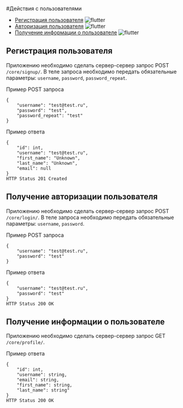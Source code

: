#Действия с пользователями

* [Регистрация пользователя](#регистрация-пользователя) ![flutter](https://img.shields.io/badge/anonymous-brightgreen)
* [Авторизация пользователя](#получение-авторизации-пользователя) ![flutter](https://img.shields.io/badge/anonymous-brightgreen)
* [Получение информации о пользователе](#получение-информации-о-пользователе) ![flutter](https://img.shields.io/badge/user-brightgreen)



## Регистрация пользователя
Приложению необходимо сделать сервер-сервер запрос POST `/core/signup/`.
В теле запроса необходимо передать обязательные параметры: `username`, `password`, `password_repeat`.

Пример POST запроса
```
{
    "username": "test@test.ru",
    "password": "test",
    "password_repeat": "test"
}
```
Пример ответа
```
{
    "id": int,
    "username": "test@test.ru",
    "first_name": "Unknown",
    "last_name": "Unknown",
    "email": null
}
HTTP Status 201 Created
```

## Получение авторизации пользователя

Приложению необходимо сделать сервер-сервер запрос POST `/core/login/`.
В теле запроса необходимо передать обязательные параметры: `username`, `password`.

Пример POST запроса
```
{
    "username": "test@test.ru",
    "password": "test"
}
```
Пример ответа
```
{
    "username": "test@test.ru",
    "password": "test"
}
HTTP Status 200 OK
```


## Получение информации о пользователе
Приложению необходимо сделать сервер-сервер запрос GET `/core/profile/`.

Пример ответа
```
{
    "id": int,
    "username": string,
    "email": string,
    "first_name": string,
    "last_name": string"
}
HTTP Status 200 OK
```


